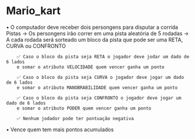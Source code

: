 # Mario_kart

• O computador deve receber dois persongens para disputar a corrida Pistas
	→ Os persongens irão correr em uma pista aleatória de 5 rodadas
	→ A cada rodada será sorteado um bloco da pista que pode ser uma RETA, CURVA ou CONFRONTO
		
		✅ Caso o bloco da pista seja RETA o jogador deve jodar um dado de 6 lados
		e somar o atributo VELOCIDADE quem vencer ganha um ponto
		
		✅ Caso o bloco da pista seja CURVA o jogador deve jogar um dado de 6 lados
		e somar o atributo MANOBRABILIDADE quem vencer ganha um ponto

		✅ Caso o bloco da pista seja CONFRONTO o jogador deve jogar um dado de 6 lados
		e somar o atributo PODER quem vencer ganha um ponto

		✅ Nenhum jodador pode ter pontuação negativa 

• Vence quem tem mais pontos acumulados
